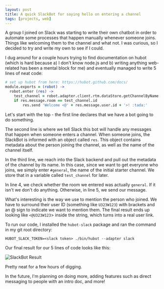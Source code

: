 ```yaml
---
layout: post
title: A quick SlackBot for saying hello on entering a channel
tags: [projects, web]
---
```


A group I joined on Slack was starting to write their own chatbot in order to automate some processes that happen manually whenever someone joins. Things like welcoming them to the channel and what not. I was curious, so I decided to try and write my own to see if I could.

I dug around for a couple hours trying to find documentation on hubot (which is hard because a) I don't know node.js and b) writing anything web-related has been a mental block for me) and eventually managed to write 5 lines of neat code:

```coffeescript
# set up hubot from here: https://hubot.github.com/docs/
module.exports = (robot) ->
  robot.enter (res) ->
    test_channel = robot.adapter.client.rtm.dataStore.getChannelByName '#general'
    if res.message.room == test_channel.id
        res.send 'Welcome <@' + res.message.user.id + '>! :tada:'
```

Let's start with the top - the first line declares that we have a bot going to do something.

The second line is where we tell Slack this bot will handle any messages that happen when someone enters a channel. When someone joins, the SlackBot is informed with an object called `res`. This object contains metadata about the person joining the channel, as well as the name of the channel itself.

In the third line, we reach into the Slack backend and pull out the metadata of the channel by its name. In this case, since we want to get everyone who joins, we simply enter `#general`, the name of the initial starter channel. We store that in a variable called `test_channel` for later.

In line 4, we check whether the room we entered was actually `general`. If it isn't we don't do anything. Otherwise, in line 5, we send our message.

What's interesting is the way we use to mention the person who joined. We have to surround their user ID (something like `U323W123`) with brackets and an @ sign to indicate we want to mention them. The final result ends up looking like `<@U323W123`> inside the string, which turns into a real user link.

To run our code, I installed the `hubot-slack` package and ran the command in my git root directory:

`HUBOT_SLACK_TOKEN=<slack token> ./bin/hubot --adapter slack`

Our final result for our 5 lines of code looks like this:

![SlackBot Result](https://i.imgur.com/f1kV4Jy.png)

Pretty neat for a few hours of digging.

In the future, I'm planning on doing more, adding features such as direct messaging to people with an intro doc, and more!
